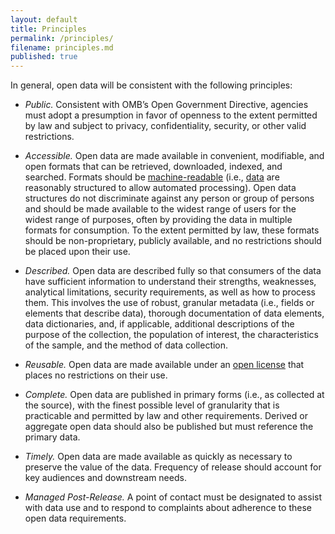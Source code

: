 ```yaml
---
layout: default
title: Principles
permalink: /principles/
filename: principles.md
published: true
---
```


In general, open data will be consistent with the following principles:

* *Public.* Consistent with OMB’s Open Government Directive, agencies must adopt a presumption in favor of openness to the extent permitted by law and subject to privacy, confidentiality, security, or other valid restrictions.  

* *Accessible.* Open data are made available in convenient, modifiable, and open formats that can be retrieved, downloaded, indexed, and searched.  Formats should be [machine-readable](/glossary/#machine-readable-file) (i.e., [data](/glossary/#data) are reasonably structured to allow automated processing).  Open data structures do not discriminate against any person or group of persons and should be made available to the widest range of users for the widest range of purposes, often by providing the data in multiple formats for consumption.  To the extent permitted by law, these formats should be non-proprietary, publicly available, and no restrictions should be placed upon their use.

* *Described.* Open data are described fully so that consumers of the data have sufficient information to understand their strengths, weaknesses, analytical limitations, security requirements, as well as how to process them.  This involves the use of robust, granular metadata (i.e., fields or elements that describe data), thorough documentation of data elements, data dictionaries, and, if applicable, additional descriptions of the purpose of the collection, the population of interest, the characteristics of the sample, and the method of data collection.  

* *Reusable.* Open data are made available under an [open license](/open-licenses/) that places no restrictions on their use.

* *Complete.* Open data are published in primary forms (i.e., as collected at the source), with the finest possible level of granularity that is practicable and permitted by law and other requirements.  Derived or aggregate open data should also be published but must reference the primary data.

* *Timely.* Open data are made available as quickly as necessary to preserve the value of the data. Frequency of release should account for key audiences and downstream needs.

* *Managed Post-Release.* A point of contact must be designated to assist with data use and to respond to complaints about adherence to these open data requirements.